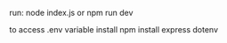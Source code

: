 run: node index.js or 
     npm run dev
     
to access .env variable install
    npm install express dotenv